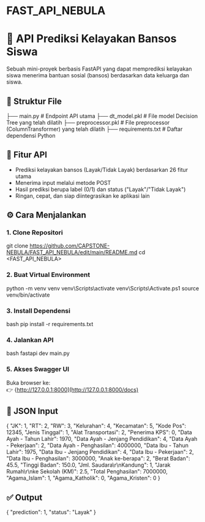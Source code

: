 # FAST_API_NEBULA

# 🌟 API Prediksi Kelayakan Bansos Siswa
Sebuah mini-proyek berbasis FastAPI yang dapat memprediksi kelayakan siswa menerima bantuan sosial (bansos) berdasarkan data keluarga dan siswa.

## 📁 Struktur File

├── main.py                # Endpoint API utama
├── dt_model.pkl           # File model Decision Tree yang telah dilatih
├── preprocessor.pkl       # File preprocessor (ColumnTransformer) yang telah dilatih
├── requirements.txt       # Daftar dependensi Python


## 🚀 Fitur API

- Prediksi kelayakan bansos (Layak/Tidak Layak) berdasarkan 26 fitur utama
- Menerima input melalui metode POST
- Hasil prediksi berupa label (0/1) dan status ("Layak"/"Tidak Layak")
- Ringan, cepat, dan siap diintegrasikan ke aplikasi lain

## ⚙ Cara Menjalankan

### 1. Clone Repositori

git clone <https://github.com/CAPSTONE-NEBULA/FAST_API_NEBULA/edit/main/README.md>
cd <FAST_API_NEBULA>


### 2. Buat Virtual Environment
python -m venv venv
venv\Scripts\activate
venv\Scripts\Activate.ps1
source venv/bin/activate


### 3. Install Dependensi

bash
pip install -r requirements.txt


### 4. Jalankan API

bash
fastapi dev main.py


### 5. Akses Swagger UI

Buka browser ke:  
👉 {http://127.0.0.1:8000](http://127.0.0.1:8000/docs) 

## 🧪 JSON Input

{
  "JK": 1,
  "RT": 2,
  "RW": 3,
  "Kelurahan": 4,
  "Kecamatan": 5,
  "Kode Pos": 12345,
  "Jenis Tinggal": 1,
  "Alat Transportasi": 2,
  "Penerima KPS": 0,
  "Data Ayah - Tahun Lahir": 1970,
  "Data Ayah - Jenjang Pendidikan": 4,
  "Data Ayah - Pekerjaan": 2,
  "Data Ayah - Penghasilan": 4000000,
  "Data Ibu - Tahun Lahir": 1975,
  "Data Ibu - Jenjang Pendidikan": 4,
  "Data Ibu - Pekerjaan": 2,
  "Data Ibu - Penghasilan": 3000000,
  "Anak ke-berapa": 2,
  "Berat Badan": 45.5,
  "Tinggi Badan": 150.0,
  "Jml. Saudara\r\nKandung": 1,
  "Jarak Rumah\r\nke Sekolah (KM)": 2.5,
  "Total Penghasilan": 7000000,
  "Agama_Islam": 1,
  "Agama_Katholik": 0,
  "Agama_Kristen": 0
}

## ✅ Output

{
  "prediction": 1,
  "status": "Layak"
}
